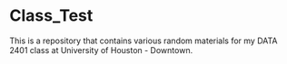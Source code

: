 # Class_Test

This is a repository that contains various random materials for my DATA 2401 class at University of Houston - Downtown. 

